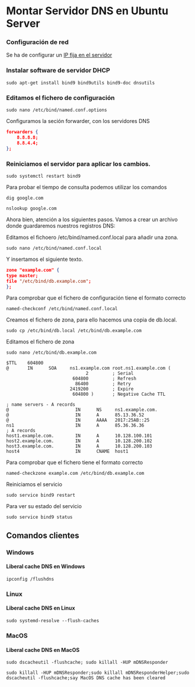# Montar Servidor DNS en Ubuntu Server

### Configuración de red

Se ha de configurar un [IP fija en el servidor](./ConfiguracionIP.md)

### Instalar software de servidor DHCP

```shell
sudo apt-get install bind9 bind9utils bind9-doc dnsutils
```

### Editamos el fichero de configuración

```shell
sudo nano /etc/bind/named.conf.options
```

<!-- Configuramos BIND en modo IPv4.
```json
OPTIONS="-4 -u bind"
``` -->

Configuramos la seción forwarder, con los servidores DNS
```json
forwarders {
    8.8.8.8;
    8.8.4.4;
};
```

### Reiniciamos el servidor para aplicar los cambios.
```shell
sudo systemctl restart bind9
```

Para probar el tiempo de consulta podemos utilizar los comandos

```shell dig 
dig google.com
```
```shell nslookup
nslookup google.com
```

Ahora bien, atención a los siguientes pasos. Vamos a crear un archivo donde guardaremos nuestros registros DNS:

Editamos el fichoero /etc/bind/named.conf.local para añadir una zona.

```shell
sudo nano /etc/bind/named.conf.local
```

Y insertamos el siguiente texto.
```json
zone "example.com" {
type master;
file "/etc/bind/db.example.com";
};
```

Para comprobar que el fichero de configuración tiene el formato correcto

```shell
named-checkconf /etc/bind/named.conf.local
```

Creamos el fichero de zona, para ello hacemos una copia de db.local.

```shell
sudo cp /etc/bind/db.local /etc/bind/db.example.com
```

Editamos el fichero de zona

```shell
sudo nano /etc/bind/db.example.com
```

```
$TTL    604800
@       IN      SOA     ns1.example.com root.ns1.example.com (
                              2         ; Serial
                         604800         ; Refresh
                          86400         ; Retry
                        2419200         ; Expire
                         604800 )       ; Negative Cache TTL

; name servers - A records
@                         IN      NS     ns1.example.com.    
@                         IN      A      85.13.36.52
@                         IN      AAAA   2017:25AB::25
ns1                       IN      A      85.36.36.36
; A records
host1.example.com.        IN      A      10.128.100.101
host2.example.com.        IN      A      10.128.200.102
host3.example.com.        IN      A      10.128.200.103
host4                     IN      CNAME  host1
```

Para comprobar que el fichero tiene el formato correcto

```shell
named-checkzone example.com /etc/bind/db.example.com
```

Reiniciamos el servicio

```shell
sudo service bind9 restart
```

Para ver su estado del servicio

```shell
sudo service bind9 status
```

## Comandos clientes

### Windows

#### Liberal cache DNS en Windows

```shell
ipconfig /flushdns
```

### Linux

#### Liberal cache DNS en Linux

```Shell
sudo systemd-resolve --flush-caches
```

### MacOS

#### Liberal cache DNS en MacOS

```Shell
sudo dscacheutil -flushcache; sudo killall -HUP mDNSResponder
```

```Shell
sudo killall -HUP mDNSResponder;sudo killall mDNSResponderHelper;sudo dscacheutil -flushcache;say MacOS DNS cache has been cleared
```

